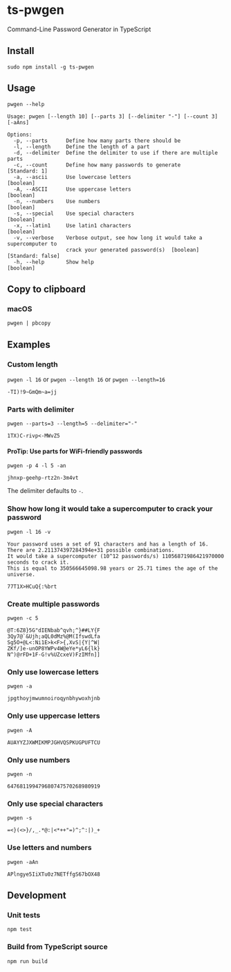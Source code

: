 # ts-pwgen
Command-Line Password Generator in TypeScript

## Install
```
sudo npm install -g ts-pwgen
```

## Usage
```
pwgen --help
```

```
Usage: pwgen [--length 10] [--parts 3] [--delimiter "-"] [--count 3] [-aAns]

Options:
  -p, --parts      Define how many parts there should be
  -l, --length     Define the length of a part
  -d, --delimiter  Define the delimiter to use if there are multiple parts
  -c, --count      Define how many passwords to generate           [Standard: 1]
  -a, --ascii      Use lowercase letters                               [boolean]
  -A, --ASCII      Use uppercase letters                               [boolean]
  -n, --numbers    Use numbers                                         [boolean]
  -s, --special    Use special characters                              [boolean]
  -x, --latin1     Use latin1 characters                               [boolean]
  -v, --verbose    Verbose output, see how long it would take a supercomputer to
                   crack your generated password(s)  [boolean] [Standard: false]
  -h, --help       Show help                                           [boolean]
```

## Copy to clipboard
### macOS
```
pwgen | pbcopy
```


## Examples
### Custom length
`pwgen -l 16` or `pwgen --length 16` or `pwgen --length=16`
```
-TI)!9~GmQm~a=jj
```

### Parts with delimiter
`pwgen --parts=3 --length=5 --delimiter="-"`
```
1TX)C-rivp<-MWvZ5
```

#### ProTip: Use parts for WiFi-friendly passwords
`pwgen -p 4 -l 5 -an`
```
jhnxp-geehp-rtz2n-3m4vt
```
The delimiter defaults to `-`.

### Show how long it would take a supercomputer to crack your password
`pwgen -l 16 -v`
```
Your password uses a set of 91 characters and has a length of 16.
There are 2.211374397284394e+31 possible combinations.
It would take a supercomputer (10^12 passwords/s) 11056871986421970000 seconds to crack it.
This is equal to 350566645098.98 years or 25.71 times the age of the universe.

77T1X>HCuQ{:%brt
```

### Create multiple passwords
`pwgen -c 5`
```
@T:6Z8}5G"dIENbab^qvh;^}##LY{F
3Qy7@`&Ujh;aQL0dMz%@M(IfswdLfa
Sg5O+@L<:Ni1E>k<F>{,XvS|{Y|^W|
ZKf/]e-unOP8YWPv4W@eYe*yL6{lk}
N^)@rFD+1F-G!v%UZcxeV)FzIMfn]]
```

### Only use lowercase letters
`pwgen -a`
```
jpgthoyjmwumnoiroqynbhywoxhjnb
```

### Only use uppercase letters
`pwgen -A`
```
AUAYYZJXWMIKMPJGHVQSPKUGPUFTCU
```

### Only use numbers
`pwgen -n`
```
647681199479680747570268980919
```

### Only use special characters
`pwgen -s`
```
=<}(<>}/,_.*@:|<*++"=)^;^:|)_+
```

### Use letters and numbers
`pwgen -aAn`
```
APlngye5IiXTu0z7NETffgS67bOX48
```

## Development
### Unit tests
```
npm test
```

### Build from TypeScript source
```
npm run build
```

